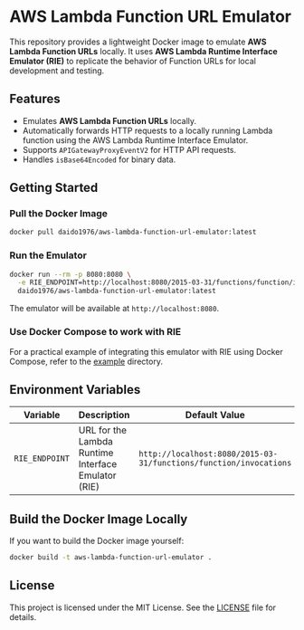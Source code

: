 # AWS Lambda Function URL Emulator

This repository provides a lightweight Docker image to emulate **AWS Lambda Function URLs** locally. It uses **AWS Lambda Runtime Interface Emulator (RIE)** to replicate the behavior of Function URLs for local development and testing.

## Features

- Emulates **AWS Lambda Function URLs** locally.
- Automatically forwards HTTP requests to a locally running Lambda function using the AWS Lambda Runtime Interface Emulator.
- Supports `APIGatewayProxyEventV2` for HTTP API requests.
- Handles `isBase64Encoded` for binary data.

## Getting Started

### Pull the Docker Image

```bash
docker pull daido1976/aws-lambda-function-url-emulator:latest
```

### Run the Emulator

```bash
docker run --rm -p 8080:8080 \
  -e RIE_ENDPOINT=http://localhost:8080/2015-03-31/functions/function/invocations \
  daido1976/aws-lambda-function-url-emulator:latest
```

The emulator will be available at `http://localhost:8080`.

### Use Docker Compose to work with RIE

For a practical example of integrating this emulator with RIE using Docker Compose, refer to the [example](./example/) directory.

## Environment Variables

| Variable       | Description                                         | Default Value                                                     |
| -------------- | --------------------------------------------------- | ----------------------------------------------------------------- |
| `RIE_ENDPOINT` | URL for the Lambda Runtime Interface Emulator (RIE) | `http://localhost:8080/2015-03-31/functions/function/invocations` |

## Build the Docker Image Locally

If you want to build the Docker image yourself:

```bash
docker build -t aws-lambda-function-url-emulator .
```

## License

This project is licensed under the MIT License. See the [LICENSE](./LICENSE) file for details.
